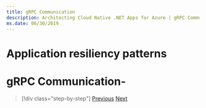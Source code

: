 ```yaml
---
title: gRPC Communication
description: Architecting Cloud Native .NET Apps for Azure | gRPC Communication
ms.date: 06/30/2019
---
```

# Application resiliency patterns

# gRPC Communication-

>[!div class="step-by-step"]
>[Previous](resilient-communications)
>[Next]() <!-- Next Chapter -->